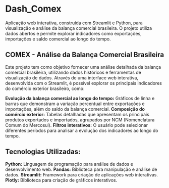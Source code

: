 # Dash_Comex
Aplicação web interativa, construída com Streamlit e Python, para visualização e análise da balança comercial brasileira. O projeto utiliza dados abertos e permite explorar indicadores como exportações, importações e saldo comercial ao longo do tempo.

## COMEX - Análise da Balança Comercial Brasileira

Este projeto tem como objetivo fornecer uma análise detalhada da balança comercial brasileira, utilizando dados históricos e ferramentas de visualização de dados. Através de uma interface web interativa, desenvolvida com o Streamlit, é possível explorar os principais indicadores do comércio exterior brasileiro, como:

**Evolução da balança comercial ao longo do tempo:** Gráficos de linha e barras que demonstram a variação percentual entre exportações e importações, além do saldo da balança comercial.
**Composição do comércio exterior:** Tabelas detalhadas que apresentam os principais produtos exportados e importados, agrupados por NCM (Nomenclatura Comum do Mercosul).
**Filtros interativos:** O usuário pode selecionar diferentes períodos para analisar a evolução dos indicadores ao longo do tempo.

## Tecnologias Utilizadas:

**Python:** Linguagem de programação para análise de dados e desenvolvimento web.
**Pandas:** Biblioteca para manipulação e análise de dados.
**Streamlit:** Framework para criação de aplicações web interativas.
**Plotly:** Biblioteca para criação de gráficos interativos.
